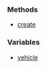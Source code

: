 <DESCRIPTION HERE>

### Methods

-   [create](/docs/createped.md "wikilink")

### Variables

-   [vehicle](/docs/ped.vehicle.md "wikilink")

